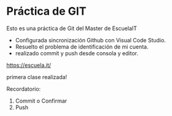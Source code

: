 # Práctica de GIT

Esto es una práctica de Git del Master de EscuelaIT

- Configurada sincronización Github con Visual Code Studio.
- Resuelto el problema de identificación de mi cuenta.
- realizado commit y push desde consola y editor.

<https://escuela.it/>

primera clase realizada!

Recordatorio: 
1. Commit o Confirmar
2. Push